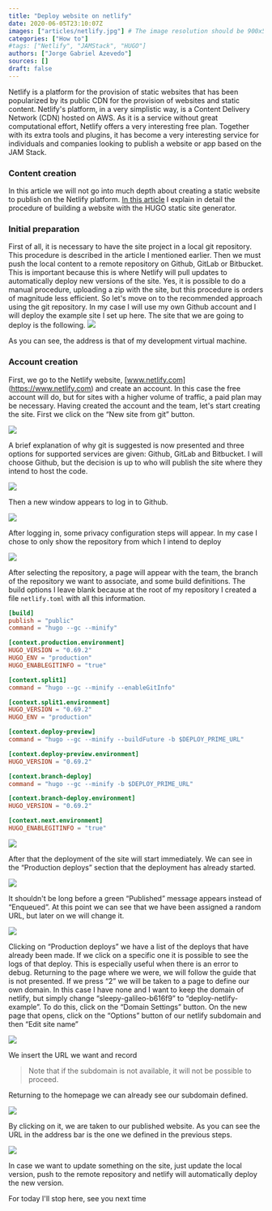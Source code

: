 ```yaml
---
title: "Deploy website on netlify"
date: 2020-06-05T23:10:07Z
images: ["articles/netlify.jpg"] # The image resolution should be 900x500 or a proportional resolution
categories: ["How to"]
#tags: ["Netlify", "JAMStack", "HUGO"]
authors: ["Jorge Gabriel Azevedo"]
sources: []
draft: false
---
```

Netlify is a platform for the provision of static websites that has been popularized by its public CDN for the provision of websites and static content.
Netlify's platform, in a very simplistic way, is a Content Delivery Network (CDN) hosted on AWS. As it is a service without great computational effort, Netlify offers a very interesting free plan. Together with its extra tools and plugins, it has become a very interesting service for individuals and companies looking to publish a website or app based on the JAM Stack.

### Content creation
In this article we will not go into much depth about creating a static website to publish on the Netlify platform. [In this article](/articles/create-a-website-with-hugo) I explain in detail the procedure of building a website with the HUGO static site generator.

### Initial preparation
First of all, it is necessary to have the site project in a local git repository. This procedure is described in the article I mentioned earlier. Then we must push the local content to a remote repository on Github, GitLab or Bitbucket. This is important because this is where Netlify will pull updates to automatically deploy new versions of the site.
Yes, it is possible to do a manual procedure, uploading a zip with the site, but this procedure is orders of magnitude less efficient. So let's move on to the recommended approach using the git repository. In my case I will use my own Github account and I will deploy the example site I set up here.
The site that we are going to deploy is the following.
![](/images/articles/deploy-website-netlify/0.png)


As you can see, the address is that of my development virtual machine.

### Account creation
First, we go to the Netlify website, [www.netlify.com] (https://www.netlify.com) and create an account. In this case the free account will do, but for sites with a higher volume of traffic, a paid plan may be necessary. Having created the account and the team, let's start creating the site. First we click on the “New site from git” button.

![](/images/articles/deploy-website-netlify/1.png)

A brief explanation of why git is suggested is now presented and three options for supported services are given: Github, GitLab and Bitbucket. I will choose Github, but the decision is up to who will publish the site where they intend to host the code.

![](/images/articles/deploy-website-netlify/1-1.png)

Then a new window appears to log in to Github.

![](/images/articles/deploy-website-netlify/2.png)

After logging in, some privacy configuration steps will appear. In my case I chose to only show the repository from which I intend to deploy

![](/images/articles/deploy-website-netlify/3.png)

After selecting the repository, a page will appear with the team, the branch of the repository we want to associate, and some build definitions. The build options I leave blank because at the root of my repository I created a file ```netlify.toml``` with all this information.

```toml
[build]
publish = "public"
command = "hugo --gc --minify"

[context.production.environment]
HUGO_VERSION = "0.69.2"
HUGO_ENV = "production"
HUGO_ENABLEGITINFO = "true"

[context.split1]
command = "hugo --gc --minify --enableGitInfo"

[context.split1.environment]
HUGO_VERSION = "0.69.2"
HUGO_ENV = "production"

[context.deploy-preview]
command = "hugo --gc --minify --buildFuture -b $DEPLOY_PRIME_URL"

[context.deploy-preview.environment]
HUGO_VERSION = "0.69.2"

[context.branch-deploy]
command = "hugo --gc --minify -b $DEPLOY_PRIME_URL"

[context.branch-deploy.environment]
HUGO_VERSION = "0.69.2"

[context.next.environment]
HUGO_ENABLEGITINFO = "true"
```

![](/images/articles/deploy-website-netlify/4.png)

After that the deployment of the site will start immediately. We can see in the “Production deploys” section that the deployment has already started.

![](/images/articles/deploy-website-netlify/4-1.png)

It shouldn't be long before a green “Published” message appears instead of “Enqueued”. At this point we can see that we have been assigned a random URL, but later on we will change it.

![](/images/articles/deploy-website-netlify/5.png)

Clicking on “Production deploys” we have a list of the deploys that have already been made. If we click on a specific one it is possible to see the logs of that deploy. This is especially useful when there is an error to debug.
Returning to the page where we were, we will follow the guide that is not presented. If we press “2” we will be taken to a page to define our own domain. In this case I have none and I want to keep the domain of netlify, but simply change “sleepy-galileo-b616f9” to “deploy-netlify-example”. To do this, click on the “Domain Settings” button. On the new page that opens, click on the “Options” button of our netlify subdomain and then “Edit site name”

![](/images/articles/deploy-website-netlify/6.png)

We insert the URL we want and record
> Note that if the subdomain is not available, it will not be possible to proceed.

Returning to the homepage we can already see our subdomain defined.

![](/images/articles/deploy-website-netlify/7.png)

By clicking on it, we are taken to our published website. As you can see the URL in the address bar is the one we defined in the previous steps.

![](/images/articles/deploy-website-netlify/8.png)

In case we want to update something on the site, just update the local version, push to the remote repository and netlify will automatically deploy the new version.

For today I'll stop here, see you next time
